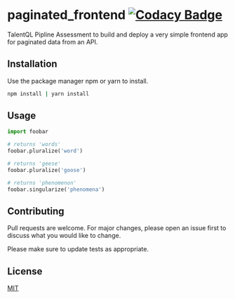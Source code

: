 
# paginated_frontend [![Codacy Badge](https://app.codacy.com/project/badge/Grade/0accb3ee69e14e8abf0211100470f944)](https://www.codacy.com/gh/hector-munachi/paginated_frontend/dashboard?utm_source=github.com&amp;utm_medium=referral&amp;utm_content=hector-munachi/paginated_frontend&amp;utm_campaign=Badge_Grade)

TalentQL Pipline Assessment to build and deploy a very simple frontend app for paginated data from an API.

## Installation

Use the package manager npm or yarn to install.

```bash
npm install | yarn install
```

## Usage

```python
import foobar

# returns 'words'
foobar.pluralize('word')

# returns 'geese'
foobar.pluralize('goose')

# returns 'phenomenon'
foobar.singularize('phenomena')
```

## Contributing
Pull requests are welcome. For major changes, please open an issue first to discuss what you would like to change.

Please make sure to update tests as appropriate.

## License
[MIT](https://choosealicense.com/licenses/mit/)
